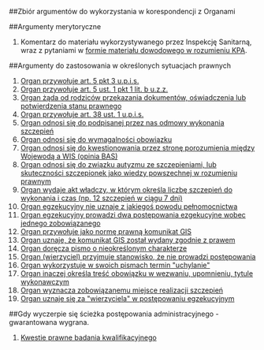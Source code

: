 ##Zbiór argumentów do wykorzystania w korespondencji z Organami

##Argumenty merytoryczne
1. Komentarz do materiału wykorzystywanego przez Inspekcję Sanitarną, wraz z pytaniami w [formie materiału dowodowego w rozumieniu KPA](https://github.com/szanitani/szczepienia/blob/master/Argumenty/szczepienia%20za%20i%20przeciw/README.md).

##Argumenty do zastosowania w określonych sytuacjach prawnych
1. [Organ przywołuje art. 5 pkt 3 u.p.i.s.](https://github.com/szanitani/szczepienia/blob/master/Argumenty/prawne/argument_001.md)
2. [Organ przywołuje art. 5 ust. 1 pkt 1 lit. b u.z.z.](https://github.com/szanitani/szczepienia/blob/master/Argumenty/prawne/argument_002.md)
3. [Organ żąda od rodziców przekazania dokumentów, oświadczenia lub potwierdzenia stanu prawnego](https://github.com/szanitani/szczepienia/blob/master/Argumenty/prawne/argument_003.md)
4. [Organ przywołuje art. 38 ust. 1 u.p.i.s.](https://github.com/szanitani/szczepienia/blob/master/Argumenty/prawne/argument_004.md)
5. [Organ odnosi się do podpisanej przez nas odmowy wykonania szczepień](https://github.com/szanitani/szczepienia/blob/master/Argumenty/prawne/argument_005.md)
6. [Organ odnosi się do wymagalności obowiązku](https://github.com/szanitani/szczepienia/blob/master/Argumenty/prawne/argument_006.md)
7. [Organ odnosi się do kwestionowania przez stronę porozumienia między Wojewodą a WIS (opinia BAS)](https://github.com/szanitani/szczepienia/blob/master/Argumenty/prawne/argument_007.md)
8. [Organ odnosi się do związku autyzmu ze szczepieniami, lub skuteczności szczepionek jako wiedzy powszechnej w rozumieniu prawnym](https://github.com/szanitani/szczepienia/blob/master/Argumenty/prawne/argument_008.md)
9. [Organ wydaje akt władczy, w którym określa liczbę szczepień do wykonania i czas (np. 12 szczepień w ciągu 7 dni)](https://github.com/szanitani/szczepienia/blob/master/Argumenty/prawne/argument_009.md)
10. [Organ egzekucyjny nie uznaje z jakiegoś powodu pełnomocnictwa](https://github.com/szanitani/szczepienia/blob/master/Argumenty/prawne/argument_010.md)
11. [Organ egzekucyjny prowadzi dwa postępowania ezgekucyjne wobec jednego zobowiązanego](https://github.com/szanitani/szczepienia/blob/master/Argumenty/prawne/argument_011.md)
12. [Organ przywołuje jako normę prawną komunikat GIS](https://github.com/szanitani/szczepienia/blob/master/Argumenty/prawne/argument_012.md)
13. [Organ uznaje, że komunikat GIS został wydany zgodnie z prawem](https://github.com/szanitani/szczepienia/blob/master/Argumenty/prawne/argument_013.md)
14. [Organ doręcza pismo o nieokreślonym charakterze](https://github.com/szanitani/szczepienia/blob/master/Argumenty/prawne/argument_014.md)
15. [Organ (wierzyciel) przyjmuje stanowisko, że nie prowadzi postępowania](https://github.com/szanitani/szczepienia/blob/master/Argumenty/prawne/argument_015.md)
16. [Organ wykorzystuje w swoich pismach termin "uchylanie"](https://github.com/szanitani/szczepienia/blob/master/Argumenty/prawne/argument_016.md)
17. [Organ inaczej określa treść obowiązku w wezwaniu, upomnieniu, tytule wykonawczym](https://github.com/szanitani/szczepienia/blob/master/Argumenty/prawne/argument_017.md)
18. [Organ wyznacza zobowiązanemu miejsce realizacji szczepień](https://github.com/szanitani/szczepienia/blob/master/Argumenty/prawne/argument_018.md)
19. [Organ uznaje się za "wierzyciela" w postępowaniu egzekucyjnym](https://github.com/szanitani/szczepienia/blob/master/Argumenty/prawne/argument_019.md)

##Gdy wyczerpie się ścieżka postępowania administracyjnego - gwarantowana wygrana.

1. [Kwestie prawne badania kwalifikacyjnego](https://github.com/szanitani/szczepienia/blob/master/Argumenty/prawne/argument_xx1.md)
